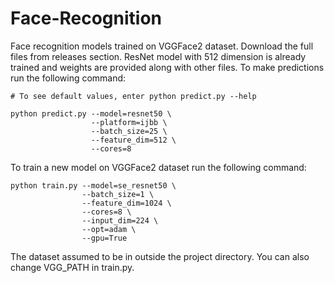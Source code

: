 # Face-Recognition

Face recognition models trained on VGGFace2 dataset. Download the full files from releases section. ResNet model with 512 dimension is already trained and weights are provided along with other files. To make predictions run the following command:

```
# To see default values, enter python predict.py --help

python predict.py --model=resnet50 \
                  --platform=ijbb \
                  --batch_size=25 \
                  --feature_dim=512 \
                  --cores=8
```

To train a new model on VGGFace2 dataset run the following command:

```
python train.py --model=se_resnet50 \
                --batch_size=1 \
                --feature_dim=1024 \
                --cores=8 \
                --input_dim=224 \
                --opt=adam \
                --gpu=True
```

The dataset assumed to be in outside the project directory. You can also change VGG_PATH in train.py.
